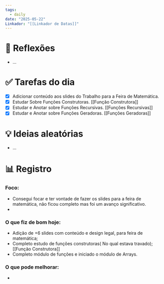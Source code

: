 ```yaml
---
tags:
  - daily
date: "2025-05-22"
Linkador: "[[Linkador de Datas]]"
---
```


# 🧠 Reflexões
- ...

# ✅ Tarefas do dia
- [x] Adicionar conteúdo aos slides do Trabalho para a Feira de Matemática.
- [x] Estudar Sobre Funções Construtoras. [[Função Construtora]]
- [x] Estudar e Anotar sobre Funções Recursivas. [[Funções Recursivas]]
- [x] Estudar e Anotar sobre Funções Geradoras. [[Funções Geradoras]]

# 💡 Ideias aleatórias
- ...

# 📊 Registro

### Foco:
- Consegui focar e ter vontade de fazer os slides para a feira de matemática, não ficou completo mas foi um avanço significativo.
- 

### O que fiz de bom hoje:
- Adição de +6 slides com conteúdo e design legal, para feira de matemática;
- Completo estudo de funções construtoras( No qual estava travado); [[Função Construtora]]
- Completo módulo de funções e iniciado o módulo de Arrays.

### O que pode melhorar:
- 